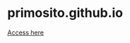 # primosito.github.io

<a href="https://luizrio.github.io/primosito.github.io/" target="_blank">Access here</a>
